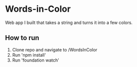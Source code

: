 # Words-in-Color
Web app I built that takes a string and turns it into a few colors.

## How to run
1. Clone repo and navigate to /WordsInColor
2. Run 'npm install'
3. Run 'foundation watch'
